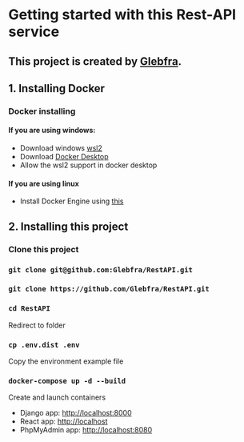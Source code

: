 # Getting started with this Rest-API service

## This project is created by [Glebfra](https://github.com/Glebfra).

## 1. Installing Docker

### Docker installing

#### If you are using windows:
- Download windows [wsl2](https://learn.microsoft.com/ru-ru/windows/wsl/install)
- Download [Docker Desktop](https://www.docker.com/products/docker-desktop/)
- Allow the wsl2 support in docker desktop

#### If you are using linux
- Install Docker Engine using [this](https://docs.docker.com/engine/install/ubuntu/)

## 2. Installing this project

### Clone this project
### `git clone git@github.com:Glebfra/RestAPI.git`
### `git clone https://github.com/Glebfra/RestAPI.git`

###

### `cd RestAPI`
Redirect to folder

### `cp .env.dist .env`
Copy the environment example file

### `docker-compose up -d --build`
Create and launch containers


- Django app: [http://localhost:8000](http://localhost:8000)
- React app: [http://localhost](http://localhost)
- PhpMyAdmin app: [http://localhost:8080](http://localhost:8080)
